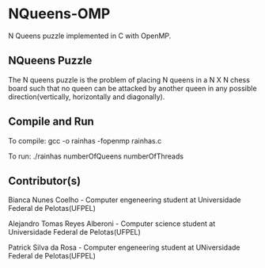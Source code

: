 # NQueens-OMP
N Queens puzzle implemented in C with OpenMP.

## NQueens Puzzle
The N queens puzzle is the problem of placing N queens in a N X N chess board such that no queen can be attacked by another queen in any possible direction(vertically, horizontally and diagonally).

## Compile and Run
To compile:
gcc -o rainhas -fopenmp rainhas.c

To run:
./rainhas numberOfQueens numberOfThreads

## Contributor(s)
Bianca Nunes Coelho - Computer engeneering student at Universidade Federal de Pelotas(UFPEL)

Alejandro Tomas Reyes Alberoni - Computer science student at Universidade Federal de Pelotas(UFPEL)

Patrick Silva da Rosa - Computer engeneering student at UNiversidade Federal de Pelotas(UFPEL)
